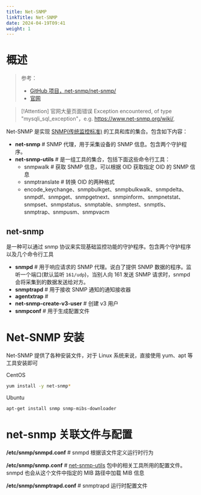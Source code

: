 ```yaml
---
title: Net-SNMP
linkTitle: Net-SNMP
date: 2024-04-19T09:41
weight: 1
---
```


# 概述

> 参考：
>
> - [GitHub 项目，net-snmp/net-snmp/](https://github.com/net-snmp/net-snmp/)
> - [官网](https://www.net-snmp.org/)

> [!Attention] 官网大量页面错误 Exception encountered, of type "mysqli_sql_exception"，e.g. https://www.net-snmp.org/wiki/, 

Net-SNMP 是实现 [SNMP(传统监控标准)](/docs/6.可观测性/Metrics/监控系统概述/SNMP(传统监控标准).md) 的工具和库的集合。包含如下内容：

- **net-snmp** # SNMP 代理，用于采集设备的 SNMP 信息。包含两个守护程序。
- **net-snmp-utils** # 是一组工具的集合，包括下面这些命令行工具：
  - snmpwalk # 获取 SNMP 信息，可以根据 OID 获取指定 OID 的 SNMP 信息
  - snmptranslate # 转换 OID 的两种格式
  - encode_keychange、snmpbulkget、snmpbulkwalk、snmpdelta、snmpdf、snmpget、snmpgetnext、snmpinform、snmpnetstat、snmpset、snmpstatus、snmptable、snmptest、snmptls、snmptrap、snmpusm、snmpvacm

## net-snmp

是一种可以通过 snmp 协议来实现基础监控功能的守护程序。包含两个守护程序以及几个命令行工具

- **snmpd** # 用于响应请求的 SNMP 代理。说白了提供 SNMP 数据的程序。监听一个端口(默认监听 `161/udp`)，当别人向 161 发送 SNMP 请求时，snmpd 会将采集到的数据发送给对方。
- **snmptrapd** # 用于接收 SNMP 通知的通知接收器
- **agentxtrap** #
- **net-snmp-create-v3-user** # 创建 v3 用户
- **snmpconf** # 用于生成配置文件

# Net-SNMP 安装

Net-SNMP 提供了各种安装文件，对于 Linux 系统来说，直接使用 yum、apt 等工具安装即可

CentOS

```bash
yum install -y net-snmp*
```

Ubuntu

```bash
apt-get install snmp snmp-mibs-downloader
```

# net-snmp 关联文件与配置

**/etc/snmp/snmpd.conf** # snmpd 根据该文件定义运行时行为

**/etc/snmp/snmp.conf** # [net-snmp-utils](/docs/6.可观测性/Metrics/Net-SNMP/net-snmp-utils.md) 包中的相关工具所用的配置文件。snmpd 也会从这个文件中指定的 MIB 路径中加载 MIB 信息

**/etc/snmp/snmptrapd.conf** # snmptrapd 运行时配置文件
